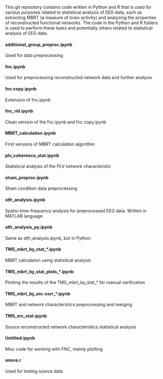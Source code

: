 This git repository contains code written in Python and R that is used for various purposes related to statistical analysis of EEG data, such as extracting MBRT (a measure of brain activity) and analyzing the properties of reconstructed functional networks. The code in the Python and R folders is used to perform these tasks and potentially others related to statistical analysis of EEG data.

#### additional_group_preproc.ipynb
Used for data preprocessing

#### fnc.ipynb
Used for preprocessing reconstructed network data and further analysis

#### fnc copy.ipynb
Extension of fnc.ipynb

#### fnc_rid.ipynb
Clean version of the fnc.ipynb and fnc copy.ipynb

#### MBRT_calculation.ipynb 
First versions of MBRT calculation algorithm

#### plv_coherence_stat.ipynb
Statistical analysis of the PLV network characteristic

#### sham_preproc.ipynb
Sham condition data preprocessing

#### stfr_analysis.ipynb
Spatio-time-frequency analysis for preprocessed EEG data. Written in MATLAB language

#### stfr_analysis_py.ipynb
Same as stfr_analysis.ipynb, but in Python

#### TMS_mbrt_by_stat_*.ipynb
MBRT calculation using statistical analysis

#### TMS_mbrt_by_stat_plots_*.ipynb
Plotting the results of the TMS_mbrt_by_stat_* for manual verification

#### TMS_mbrt_by_src-corr_*.ipynb
MBRT and network characteristics preprocessing and merging

#### TMS_src_stat.ipynb
Source reconstructed network characteristics statistical analysis

#### Untitled.ipynb
Misc code for working with FNC, mainly plotting

#### anova.r
Used for testing source data 
